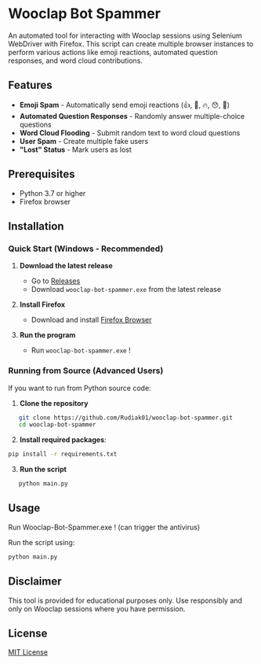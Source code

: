 # Wooclap Bot Spammer

An automated tool for interacting with Wooclap sessions using Selenium WebDriver with Firefox. This script can create multiple browser instances to perform various actions like emoji reactions, automated question responses, and word cloud contributions.

## Features

- **Emoji Spam** - Automatically send emoji reactions (👍, 💙, 🔥, 😯, 🎉)
- **Automated Question Responses** - Randomly answer multiple-choice questions
- **Word Cloud Flooding** - Submit random text to word cloud questions
- **User Spam** - Create multiple fake users
- **"Lost" Status** - Mark users as lost

## Prerequisites

- Python 3.7 or higher
- Firefox browser

## Installation

### Quick Start (Windows - Recommended)

1. **Download the latest release**
   - Go to [Releases](https://github.com/Rudiak01/wooclap-bot-spammer/releases)
   - Download `wooclap-bot-spammer.exe` from the latest release

2. **Install Firefox**
   - Download and install [Firefox Browser](https://www.mozilla.org/firefox/)

3. **Run the program**
   - Run `wooclap-bot-spammer.exe` !

### Running from Source (Advanced Users)

If you want to run from Python source code:

1. **Clone the repository**

```bash
   git clone https://github.com/Rudiak01/wooclap-bot-spammer.git
   cd wooclap-bot-spammer
```

2. **Install required packages**:
```bash
pip install -r requirements.txt
```

3. **Run the script**
```bash
   python main.py
```

## Usage

Run Wooclap-Bot-Spammer.exe ! (can trigger the antivirus)

Run the script using:
```bash
python main.py
```

## Disclaimer

This tool is provided for educational purposes only. Use responsibly and only on Wooclap sessions where you have permission.

## License

[MIT License](LICENSE)
